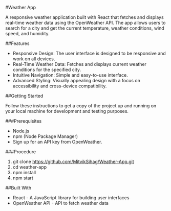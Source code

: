 #Weather App

A responsive weather application built with React that fetches and displays real-time weather data using the OpenWeather API. The app allows users to search for a city and get the current temperature, weather conditions, wind speed, and humidity.

##Features

- Responsive Design: The user interface is designed to be responsive and work on all devices.
- Real-Time Weather Data: Fetches and displays current weather conditions for the specified city.
- Intuitive Navigation: Simple and easy-to-use interface.
- Advanced Styling: Visually appealing design with a focus on accessibility and cross-device compatibility.

##Getting Started

Follow these instructions to get a copy of the project up and running on your local machine for development and testing purposes.

###Prerequisites

- Node.js
- npm (Node Package Manager)
- Sign up for an API key from OpenWeather.

###Procedure

1. git clone https://github.com/MitvikSihag/Weather-App.git
2. cd weather-app
3. npm install
4. npm start

##Built With

- React - A JavaScript library for building user interfaces
- OpenWeather API - API to fetch weather data
